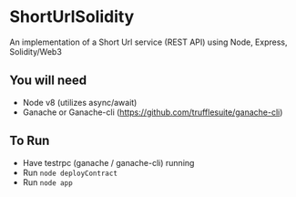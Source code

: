 # ShortUrlSolidity
An implementation of a  Short Url service (REST API) using Node, Express, Solidity/Web3

## You will need
* Node v8 (utilizes async/await)
* Ganache or Ganache-cli (https://github.com/trufflesuite/ganache-cli)

## To Run
* Have testrpc (ganache / ganache-cli) running
* Run `node deployContract`
* Run `node app`
